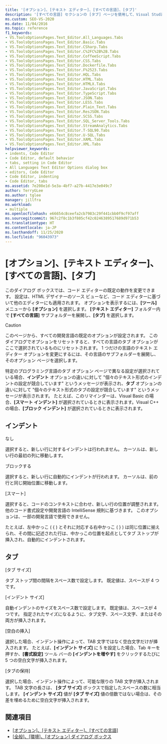 ```yaml
---
title: '[オプション]、[テキスト エディター]、[すべての言語]、[タブ]'
description: '[すべての言語] セクションの [タブ] ページを使用して、Visual Studio 内のコード エディターのタブの既定の動作を変更する方法について説明します。'
ms.custom: SEO-VS-2020
ms.date: 11/04/2016
ms.topic: reference
f1_keywords:
- VS.ToolsOptionsPages.Text_Editor.All_Languages.Tabs
- VS.ToolsOptionsPages.Text_Editor.Basic.Tabs
- VS.ToolsOptionsPages.Text_Editor.CSharp.Tabs
- VS.ToolsOptionsPages.Text_Editor.C%2FC%2B%2B.Tabs
- VS.ToolsOptionsPages.Text_Editor.CoffeeScript.Tabs
- VS.ToolsOptionsPages.Text_Editor.CSS.Tabs
- VS.ToolsOptionsPages.Text_Editor.Dockerfile.Tabs
- VS.ToolsOptionsPages.Text_Editor.F%2523.Tabs
- VS.ToolsOptionsPages.Text_Editor.HQL.Tabs
- VS.ToolsOptionsPages.Text_Editor.HTML.Tabs
- VS.ToolsOptionsPages.Text_Editor.HTMLX.Tabs
- VS.ToolsOptionsPages.Text_Editor.JavaScript.Tabs
- VS.ToolsOptionsPages.Text_Editor.TypeScript.Tabs
- VS.ToolsOptionsPages.Text_Editor.JSON.Tabs
- VS.ToolsOptionsPages.Text_Editor.LESS.Tabs
- VS.ToolsOptionsPages.Text_Editor.Plain_Text.Tabs
- VS.ToolsOptionsPages.Text_Editor.ResJSON.Tabs
- VS.ToolsOptionsPages.Text_Editor.SCSS.Tabs
- VS.ToolsOptionsPages.Text_Editor.SQL_Server_Tools.Tabs
- VS.ToolsOptionsPages.Text_Editor.StreamAnalytics.Tabs
- VS.ToolsOptionsPages.Text_Editor.T-SQL90.Tabs
- VS.ToolsOptionsPages.Text_Editor.U-SQL.Tabs
- VS.ToolsOptionsPages.Text_Editor.XAML.Tabs
- VS.ToolsOptionsPages.Text_Editor.XML.Tabs
helpviewer_keywords:
- indents, Code Editor
- Code Editor, default behavior
- tabs, setting in Code Editor
- All Languages Text Editor Options dialog box
- editors, Code Editor
- Code Editor, indenting
- Code Editor, tabs
ms.assetid: 7e208e1d-5e3a-4bf7-a27b-4417e3e049c7
author: TerryGLee
ms.author: tglee
manager: jillfra
ms.workload:
- multiple
ms.openlocfilehash: e66654c8ceefa2cb7983c29f441cbb0f9cf97aff
ms.sourcegitcommit: 967c2f8c1b3f805cf42c0246389517689d971b53
ms.translationtype: HT
ms.contentlocale: ja-JP
ms.lasthandoff: 11/25/2020
ms.locfileid: "96043973"
---
```

# <a name="options-text-editor-all-languages-tabs"></a>[オプション]、[テキスト エディター]、[すべての言語]、[タブ]

このダイアログ ボックスでは、コード エディターの既定の動作を変更できます。 設定は、HTML デザイナーのソース ビューなど、コード エディターに基づいて他のエディターにも適用されます。 オプションを表示するには、**[ツール]** メニューから **[オプション]** を選択します。 **[テキスト エディター]** フォルダー内で **[すべての言語]** サブフォルダーを展開し、**[タブ]** を選択します。

> [!CAUTION]
> このページから、すべての開発言語の既定のオプションが設定されます。 このダイアログでオプションをリセットすると、すべての言語のタブ オプションがここで選択されているものにリセットされます。 1 つだけの言語のテキスト エディター オプションを変更にするには、その言語のサブフォルダーを展開し、そのオプション ページを選択します。

特定のプログラミング言語のタブ オプション ページで異なる設定が選択されている場合、**インデント** オプションの違いに対して "個々のテキスト形式のインデントの設定が競合しています" というメッセージが表示され、**タブ** オプションの違いに対して "個々のテキスト形式のタブの設定が競合しています" というメッセージが表示されます。 たとえば、このリマインダーは、Visual Basic の場合、**[スマート インデント]** が選択されているときに表示されます。Visual C++ の場合、**[ブロック インデント]** が選択されているときに表示されます。

## <a name="indenting"></a>インデント

なし

選択すると、新しい行に対するインデントは行われません。 カーソルは、新しい行の最初の列に移動します。

ブロックする

選択すると、新しい行に自動的にインデントが行われます。 カーソルは、前の行と同じ開始位置に移動します。

[スマート]

選択すると、コードのコンテキストに合わせ、新しい行の位置が調整されます。他のコード書式設定や開発言語の IntelliSense 規則に基づきます。 このオプションは、一部の開発言語で使用できません。

たとえば、左中かっこ ( { ) とそれに対応する右中かっこ ( } ) は同じ位置に揃えられ、その間に記述された行は、中かっこの位置を起点としてタブ ストップが挿入され、自動的にインデントされます。

## <a name="tabs"></a>タブ

[タブ サイズ]

タブ ストップ間の間隔をスペース数で設定します。 既定値は、スペースが 4 つです。

[インデント サイズ]

自動インデントのサイズをスペース数で設定します。 既定値は、スペースが 4 つです。 指定されたサイズになるように、タブ文字、スペース文字、またはその両方が挿入されます。

[空白の挿入]

選択した場合、インデント操作によって、TAB 文字ではなく空白文字だけが挿入されます。 たとえば、**[インデント サイズ]** に 5 を設定した場合、Tab キーを押すか、**[書式設定]** ツール バーの **[インデントを増やす]** をクリックするたびに 5 つの空白文字が挿入されます。

[タブの保持]

選択した場合、インデント操作によって、可能な限りの TAB 文字が挿入されます。 TAB 文字の長さは、 **[タブ サイズ]** ボックスで指定したスペースの数に相当します。 **[インデント サイズ]** 値が **[タブ サイズ]** 値の倍数ではない場合は、その差を埋めるために空白文字が挿入されます。

## <a name="see-also"></a>関連項目

- [[オプション]、[テキスト エディター]、[すべての言語]](../../ide/reference/options-text-editor-all-languages.md)
- [[全般]、[環境]、[オプション] ダイアログ ボックス](../../ide/reference/general-environment-options-dialog-box.md)
